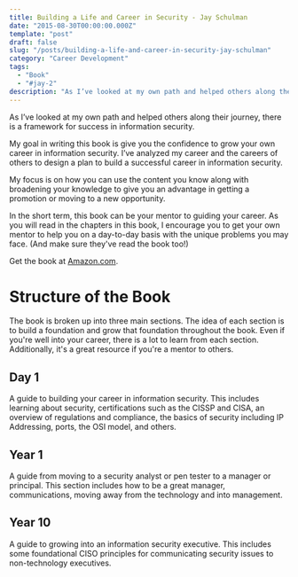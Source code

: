 ```yaml
---
title: Building a Life and Career in Security - Jay Schulman
date: "2015-08-30T00:00:00.000Z"
template: "post"
draft: false
slug: "/posts/building-a-life-and-career-in-security-jay-schulman"
category: "Career Development"
tags:
  - "Book"
  - "#jay-2"
description: "As I’ve looked at my own path and helped others along their journey, there is a framework for success in information security."
---
```



As I’ve looked at my own path and helped others along their journey, there is a framework for success in information security.

My goal in writing this book is give you the confidence to grow your own career in information security. I’ve analyzed my career and the careers of others to design a plan to build a successful career in information security.

My focus is on how you can use the content you know along with broadening your knowledge to give you an advantage in getting a promotion or moving to a new opportunity.

In the short term, this book can be your mentor to guiding your career. As you will read in the chapters in this book, I encourage you to get your own mentor to help you on a day-to-day basis with the unique problems you may face. (And make sure they've read the book too!)

Get the book at [Amazon.com](https://a.co/d/4PDlxjX).

# Structure of the Book

The book is broken up into three main sections. The idea of each section is to build a foundation and grow that foundation throughout the book. Even if you're well into your career, there is a lot to learn from each section. Additionally, it's a great resource if you're a mentor to others.

## Day 1

A guide to building your career in information security. This includes learning about security, certifications such as the CISSP and CISA, an overview of regulations and compliance, the basics of security including IP Addressing, ports, the OSI model, and others.

## Year 1

A guide from moving to a security analyst or pen tester to a manager or principal. This section includes how to be a great manager, communications, moving away from the technology and into management.

## Year 10

A guide to growing into an information security executive. This includes some foundational CISO principles for communicating security issues to non-technology executives.
